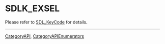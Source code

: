 # SDLK_EXSEL

Please refer to [SDL_KeyCode](SDL_KeyCode) for details.

----
[CategoryAPI](CategoryAPI), [CategoryAPIEnumerators](CategoryAPIEnumerators)

